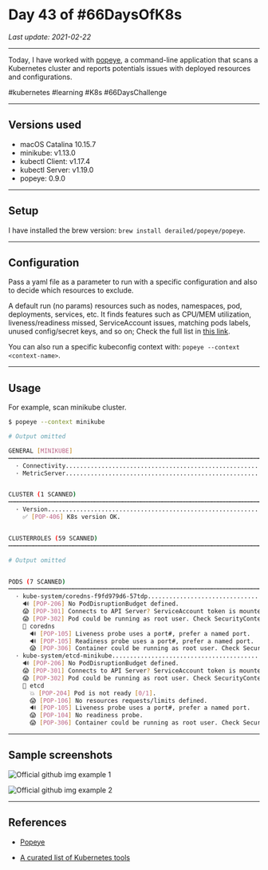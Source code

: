 # Day 43 of #66DaysOfK8s

_Last update: 2021-02-22_

---
Today, I have worked with [popeye](https://github.com/derailed/popeye), a command-line application that scans a Kubernetes cluster and reports potentials issues with deployed resources and configurations.

#kubernetes #learning #K8s #66DaysChallenge

---

## Versions used

* macOS Catalina 10.15.7
* minikube: v1.13.0
* kubectl Client: v1.17.4
* kubectl Server: v1.19.0
* popeye: 0.9.0

---

## Setup

I have installed the brew version: ```brew install derailed/popeye/popeye```.

---

## Configuration

Pass a yaml file as a parameter to run with a specific configuration and also to decide which resources to exclude.

A default run (no params) resources such as nodes, namespaces, pod, deployments, services, etc. It finds features such as CPU/MEM utilization, liveness/readiness missed, ServiceAccount issues, matching pods labels, unused config/secret keys, and so on; Check the full list in [this link](https://github.com/derailed/popeye#sanitizers).

You can also run a specific kubeconfig context with: ```popeye --context <context-name>```.

---

## Usage

For example, scan minikube cluster.

```bash
$ popeye --context minikube

# Output omitted

GENERAL [MINIKUBE]
┅┅┅┅┅┅┅┅┅┅┅┅┅┅┅┅┅┅┅┅┅┅┅┅┅┅┅┅┅┅┅┅┅┅┅┅┅┅┅┅┅┅┅┅┅┅┅┅┅┅┅┅┅┅┅┅┅┅┅┅┅┅┅┅┅┅┅┅┅┅┅┅┅┅┅┅┅┅┅┅┅┅┅┅┅┅┅┅┅┅┅┅┅┅┅┅┅┅┅┅┅
  · Connectivity...................................................................................✅
  · MetricServer...................................................................................💥


CLUSTER (1 SCANNED)                                                          💥 0 😱 0 🔊 0 ✅ 1 100٪
┅┅┅┅┅┅┅┅┅┅┅┅┅┅┅┅┅┅┅┅┅┅┅┅┅┅┅┅┅┅┅┅┅┅┅┅┅┅┅┅┅┅┅┅┅┅┅┅┅┅┅┅┅┅┅┅┅┅┅┅┅┅┅┅┅┅┅┅┅┅┅┅┅┅┅┅┅┅┅┅┅┅┅┅┅┅┅┅┅┅┅┅┅┅┅┅┅┅┅┅┅
  · Version........................................................................................✅
    ✅ [POP-406] K8s version OK.


CLUSTERROLES (59 SCANNED)                                                  💥 0 😱 0 🔊 15 ✅ 44 100٪
┅┅┅┅┅┅┅┅┅┅┅┅┅┅┅┅┅┅┅┅┅┅┅┅┅┅┅┅┅┅┅┅┅┅┅┅┅┅┅┅┅┅┅┅┅┅┅┅┅┅┅┅┅┅┅┅┅┅┅┅┅┅┅┅┅┅┅┅┅┅┅┅┅┅┅┅┅┅┅┅┅┅┅┅┅┅┅┅┅┅┅┅┅┅┅┅┅┅┅┅┅

# Output omitted


PODS (7 SCANNED)                                                               💥 2 😱 5 🔊 0 ✅ 0 0٪
┅┅┅┅┅┅┅┅┅┅┅┅┅┅┅┅┅┅┅┅┅┅┅┅┅┅┅┅┅┅┅┅┅┅┅┅┅┅┅┅┅┅┅┅┅┅┅┅┅┅┅┅┅┅┅┅┅┅┅┅┅┅┅┅┅┅┅┅┅┅┅┅┅┅┅┅┅┅┅┅┅┅┅┅┅┅┅┅┅┅┅┅┅┅┅┅┅┅┅┅┅
  · kube-system/coredns-f9fd979d6-57tdp............................................................😱
    🔊 [POP-206] No PodDisruptionBudget defined.
    😱 [POP-301] Connects to API Server? ServiceAccount token is mounted.
    😱 [POP-302] Pod could be running as root user. Check SecurityContext/Image.
    🐳 coredns
      🔊 [POP-105] Liveness probe uses a port#, prefer a named port.
      🔊 [POP-105] Readiness probe uses a port#, prefer a named port.
      😱 [POP-306] Container could be running as root user. Check SecurityContext/Image.
  · kube-system/etcd-minikube......................................................................💥
    🔊 [POP-206] No PodDisruptionBudget defined.
    😱 [POP-301] Connects to API Server? ServiceAccount token is mounted.
    😱 [POP-302] Pod could be running as root user. Check SecurityContext/Image.
    🐳 etcd
      💥 [POP-204] Pod is not ready [0/1].
      😱 [POP-106] No resources requests/limits defined.
      🔊 [POP-105] Liveness probe uses a port#, prefer a named port.
      😱 [POP-104] No readiness probe.
      😱 [POP-306] Container could be running as root user. Check SecurityContext/Image.
```

---

## Sample screenshots

![Official github img example 1](https://raw.githubusercontent.com/derailed/popeye/master/assets/d_score.png)

![Official github img example 2](https://raw.githubusercontent.com/derailed/popeye/master/assets/a_score.png)


---

## References

* [Popeye](https://github.com/derailed/popeye)

* [A curated list of Kubernetes tools](https://collabnix.github.io/kubetools/)
